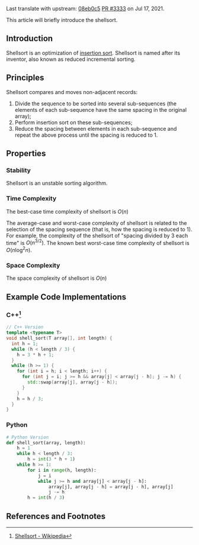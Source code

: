 Last translate with upstream: [08eb0c5](https://github.com/OI-wiki/OI-wiki/commit/08eb0c53b1ad55b518b0f5f7a569c25b8c1215b2#diff-0420c4b0687943773f039ddac358b7381816d08699bdcb348c3c0f4c103eb61e) [PR #3333](https://github.com/OI-wiki/OI-wiki/pull/3333) on Jul 17, 2021.

This article will briefly introduce the shellsort.

## Introduction

Shellsort is an optimization of [insertion sort](./insertion-sort.md). <!---「缩小增量排序法」找不到对应的名词，可能thesis翻得不够多-->Shellsort is named after its inventor, also known as reduced incremental sorting. 

## Principles

Shellsort compares and moves non-adjacent records:

1. Divide the sequence to be sorted into several sub-sequences (the elements of each sub-sequence have the same spacing in the original array);
2. Perform insertion sort on these sub-sequences;
3. Reduce the spacing between elements in each sub-sequence and repeat the above process until the spacing is reduced to 1.

## Properties

### Stability

Shellsort is an unstable sorting algorithm.

### Time Complexity

The best-case time complexity of shellsort is $O(n)$

The average-case and worst-case complexity of shellsort is related to the selection of the spacing sequence (that is, how the spacing is reduced to 1). For example, the complexity of the shellsort of "spacing divided by 3 each time" is $O(n^{3/2})$. The known best worst-case time complexity of shellsort is $O(n \log^2n)$.

### Space Complexity

The space complexity of shellsort is $O(n)$

## Example Code Implementations

### C++[^ref1]

```cpp
// C++ Version
template <typename T>
void shell_sort(T array[], int length) {
  int h = 1;
  while (h < length / 3) {
    h = 3 * h + 1;
  }
  while (h >= 1) {
    for (int i = h; i < length; i++) {
      for (int j = i; j >= h && array[j] < array[j - h]; j -= h) {
        std::swap(array[j], array[j - h]);
      }
    }
    h = h / 3;
  }
}
```

### Python

```python
# Python Version
def shell_sort(array, length):
    h = 1
    while h < length / 3:
        h = int(3 * h + 1)
    while h >= 1:
        for i in range(h, length):
            j = i
            while j >= h and array[j] < array[j - h]:
                array[j], array[j - h] = array[j - h], array[j]
                j -= h
        h = int(h / 3)
```

## References and Footnotes

[^ref1]: [Shellsort - Wikipedia](https://en.wikipedia.org/wiki/Shellsort)
